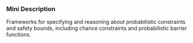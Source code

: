 ### Mini Description

Frameworks for specifying and reasoning about probabilistic constraints and safety bounds, including chance constraints and probabilistic barrier functions.
